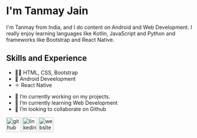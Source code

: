 # I'm Tanmay Jain
I'm Tanmay from India, and I do content on Android and Web Development. I really enjoy learning languages like Kotlin, JavaScript and Python and frameworks like Bootstrap and React Native.

## Skills and Experience
* 👩‍💻 HTML, CSS, Bootstrap
* 📱 Android Deveelopment
* ⚛ React Native


- 🔭 I’m currently working on my projects. 
- 🌱 I’m currently learning Web Development 
- 👯 I’m looking to collaborate on Github 


[<img src='https://cdn.jsdelivr.net/npm/simple-icons@3.0.1/icons/github.svg' alt='github' height='40'>](https://github.com/TanmayJain33)  [<img src='https://cdn.jsdelivr.net/npm/simple-icons@3.0.1/icons/linkedin.svg' alt='linkedin' height='40'>](https://www.linkedin.com/in/tanmay-jain-664a711b0/)  [<img src='https://cdn.jsdelivr.net/npm/simple-icons@3.0.1/icons/icloud.svg' alt='website' height='40'>](https://tanmayjain7856.github.io/personal_website/)  

